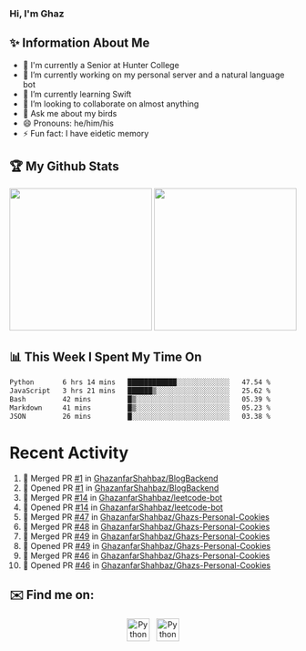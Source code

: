 ### Hi, I'm Ghaz

<!--
**GhazanfarShahbaz/GhazanfarShahbaz** is a ✨ _special_ ✨ repository because its `README.md` (this file) appears on your GitHub profile.

Here are some ideas to get you started:
-->

## ✨ Information About Me 
- 🏫 I'm currently a Senior at Hunter College 
- 🔭 I’m currently working on my personal server and a natural language bot
- 🌱 I’m currently learning Swift 
- 👯 I’m looking to collaborate on almost anything
- 💬 Ask me about my birds
- 😄 Pronouns: he/him/his
- ⚡ Fun fact: I have eidetic memory


## 🏆 My Github Stats
<div>
    <img height="250em" src="https://github-readme-stats.vercel.app/api?username=GhazanfarShahbaz&theme=tokyonight&show_icons=true&hide_border=true&&count_private=true&include_all_commits=true" />
    <img height="250em" src="https://github-readme-stats.vercel.app/api/top-langs/?username=GhazanfarShahbaz&theme=tokyonight&show_icons=true&hide_border=true&&count_private=true&include_all_commits=true" />
</div>

## 📊 This Week I Spent My Time On
<!--START_SECTION:waka-->

```txt
Python       6 hrs 14 mins   ████████████░░░░░░░░░░░░░   47.54 %
JavaScript   3 hrs 21 mins   ██████▒░░░░░░░░░░░░░░░░░░   25.62 %
Bash         42 mins         █▒░░░░░░░░░░░░░░░░░░░░░░░   05.39 %
Markdown     41 mins         █▒░░░░░░░░░░░░░░░░░░░░░░░   05.23 %
JSON         26 mins         █░░░░░░░░░░░░░░░░░░░░░░░░   03.38 %
```

<!--END_SECTION:waka-->

#  Recent Activity 
<!--START_SECTION:activity-->
1. 🎉 Merged PR [#1](https://github.com/GhazanfarShahbaz/BlogBackend/pull/1) in [GhazanfarShahbaz/BlogBackend](https://github.com/GhazanfarShahbaz/BlogBackend)
2. 💪 Opened PR [#1](https://github.com/GhazanfarShahbaz/BlogBackend/pull/1) in [GhazanfarShahbaz/BlogBackend](https://github.com/GhazanfarShahbaz/BlogBackend)
3. 🎉 Merged PR [#14](https://github.com/GhazanfarShahbaz/leetcode-bot/pull/14) in [GhazanfarShahbaz/leetcode-bot](https://github.com/GhazanfarShahbaz/leetcode-bot)
4. 💪 Opened PR [#14](https://github.com/GhazanfarShahbaz/leetcode-bot/pull/14) in [GhazanfarShahbaz/leetcode-bot](https://github.com/GhazanfarShahbaz/leetcode-bot)
5. 🎉 Merged PR [#47](https://github.com/GhazanfarShahbaz/Ghazs-Personal-Cookies/pull/47) in [GhazanfarShahbaz/Ghazs-Personal-Cookies](https://github.com/GhazanfarShahbaz/Ghazs-Personal-Cookies)
6. 🎉 Merged PR [#48](https://github.com/GhazanfarShahbaz/Ghazs-Personal-Cookies/pull/48) in [GhazanfarShahbaz/Ghazs-Personal-Cookies](https://github.com/GhazanfarShahbaz/Ghazs-Personal-Cookies)
7. 🎉 Merged PR [#49](https://github.com/GhazanfarShahbaz/Ghazs-Personal-Cookies/pull/49) in [GhazanfarShahbaz/Ghazs-Personal-Cookies](https://github.com/GhazanfarShahbaz/Ghazs-Personal-Cookies)
8. 💪 Opened PR [#49](https://github.com/GhazanfarShahbaz/Ghazs-Personal-Cookies/pull/49) in [GhazanfarShahbaz/Ghazs-Personal-Cookies](https://github.com/GhazanfarShahbaz/Ghazs-Personal-Cookies)
9. 🎉 Merged PR [#46](https://github.com/GhazanfarShahbaz/Ghazs-Personal-Cookies/pull/46) in [GhazanfarShahbaz/Ghazs-Personal-Cookies](https://github.com/GhazanfarShahbaz/Ghazs-Personal-Cookies)
10. 💪 Opened PR [#46](https://github.com/GhazanfarShahbaz/Ghazs-Personal-Cookies/pull/46) in [GhazanfarShahbaz/Ghazs-Personal-Cookies](https://github.com/GhazanfarShahbaz/Ghazs-Personal-Cookies)
<!--END_SECTION:activity-->



## ✉️ Find me on:
<p align="center">
    <a href="https://www.linkedin.com/in/ghazanfarshahbaz/" target="_blank" rel="noopener noreferrer"> <img src="https://cdn.jsdelivr.net/npm/simple-icons@v3/icons/linkedin.svg" alt="Python" height="40" style="vertical-align:top; margin:4px"></a>
    <a href="mailto:ghazanfarshahbaz2409@gmail.com"> <img src="https://cdn.jsdelivr.net/npm/simple-icons@v3/icons/gmail.svg" alt="Python" height="40" style="vertical-align:top; margin:4px"></a>
</p>

<!-- Themes:
https://github.com/anuraghazra/github-readme-stats/blob/master/themes/README.md -->
